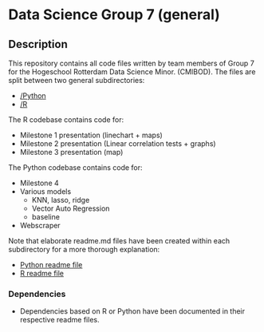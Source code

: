 # Data Science Group 7 (general)
## Description
This repository contains all code files written by team members of Group 7 for the Hogeschool Rotterdam Data Science Minor. (CMIBOD). The files are split between two general subdirectories:
- [/Python](/Python)
- [/R](/R)

The R codebase contains code for:
- Milestone 1 presentation (linechart + maps)
- Milestone 2 presentation (Linear correlation tests + graphs)
- Milestone 3 presentation (map)

The Python codebase contains code for:
- Milestone 4
- Various models
    - KNN, lasso, ridge
    - Vector Auto Regression
    - baseline
- Webscraper

Note that elaborate readme.md files have been created within each subdirectory for a more thorough explanation:
- [Python readme file](/Python/readme.md)
- [R readme file](/R/readme.md)

### Dependencies
* Dependencies based on R or Python have been documented in their respective readme files.